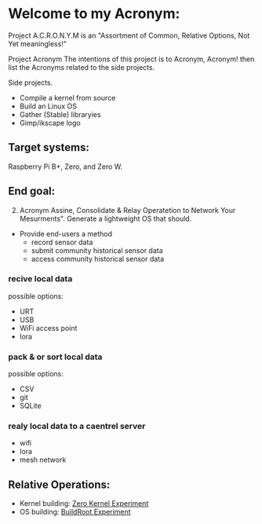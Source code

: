 # Welcome to my Acronym:
Project A.C.R.O.N.Y.M is an "Assortment of Common, Relative Options, Not Yet meaningless!" 

Project Acronym
The intentions of this project is to Acronym, Acronym! then list the Acronyms related to the side projects.

Side projects.
 - Compile a kernel from source
 - Build an Linux OS
 - Gather (Stable) libraryies
 - Gimp/ikscape logo
   

## Target systems:
Raspberry Pi B+, Zero, and Zero W.

## End goal:
 2. Acronym Assine, Consolidate & Relay Operatetion to Network Your Mesurments". 
 Generate a lightweight OS that should. 
   
- Provide end-users a method 
  - record sensor data
  - submit community historical sensor data
  - access community historical sensor data 
 
 
 
### recive local data
possible options:
 - URT
 - USB
 - WiFi access point
 - lora
 
### pack & or sort local data
possible options:
 - CSV
 - git
 - SQLite
  
 ### realy local data to a caentrel server
 - wifi 
 - lora
 - mesh network 



## Relative Operations:
- Kernel building: [Zero Kernel Experiment](https://github.com/Tearran/acronym/wiki/Zero-kernel-experiment)
- OS building: [BuildRoot Experiment](https://github.com/Tearran/acronym/wiki/Buildroot-Experiment)
